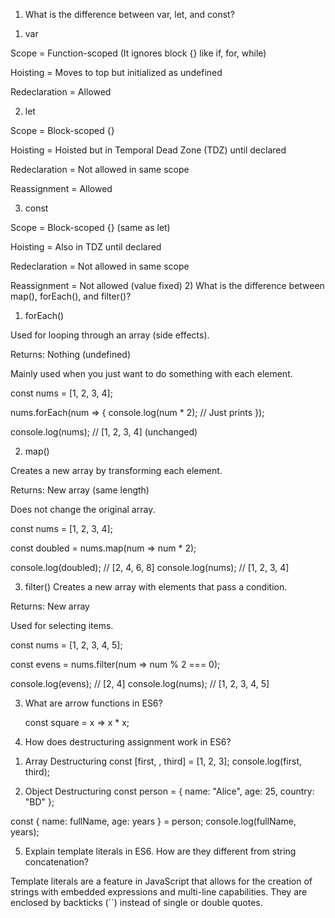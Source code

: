 1) What is the difference between var, let, and const?
    
1. var

Scope = Function-scoped
(It ignores block {} like if, for, while)

Hoisting = Moves to top but initialized as undefined

Redeclaration = Allowed  

2. let

Scope = Block-scoped {}

Hoisting = Hoisted but in Temporal Dead Zone (TDZ) until declared

Redeclaration =  Not allowed in same scope

Reassignment =  Allowed

3. const

Scope = Block-scoped {} (same as let)

Hoisting = Also in TDZ until declared

Redeclaration =  Not allowed in same scope

Reassignment =  Not allowed (value fixed)
2) What is the difference between map(), forEach(), and filter()? 

1. forEach()

Used for looping through an array (side effects).

Returns: Nothing (undefined)

Mainly used when you just want to do something with each element.

const nums = [1, 2, 3, 4];

nums.forEach(num => {
  console.log(num * 2); // Just prints
});

console.log(nums); // [1, 2, 3, 4] (unchanged)

2. map()

Creates a new array by transforming each element.

Returns: New array (same length)

Does not change the original array.

const nums = [1, 2, 3, 4];

const doubled = nums.map(num => num * 2);

console.log(doubled); // [2, 4, 6, 8]
console.log(nums);    // [1, 2, 3, 4]


3. filter()
Creates a new array with elements that pass a condition.

Returns: New array

Used for selecting items.

const nums = [1, 2, 3, 4, 5];

const evens = nums.filter(num => num % 2 === 0);

console.log(evens); // [2, 4]
console.log(nums);  // [1, 2, 3, 4, 5]


3) What are arrow functions in ES6?

    const square = x => x * x;

4) How does destructuring assignment work in ES6?

1. Array Destructuring
const [first, , third] = [1, 2, 3];
console.log(first, third); 

2. Object Destructuring
const person = { name: "Alice", age: 25, country: "BD" };

const { name: fullName, age: years } = person;
console.log(fullName, years);

5) Explain template literals in ES6. How are they different from string concatenation?

Template literals are a feature in JavaScript that allows for the creation of strings with embedded expressions and multi-line capabilities. They are enclosed by backticks (``) instead of single or double quotes. 